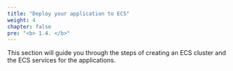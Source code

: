 ```yaml
---
title: "Deploy your application to ECS"
weight: 4
chapter: false
pre: "<b> 1.4. </b>"
---
```


This section will guide you through the steps of creating an ECS cluster and the ECS services for the applications.